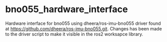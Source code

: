 # bno055_hardware_interface
Hardware interface for bno055 using dheera/ros-imu-bno055 driver found at https://github.com/dheera/ros-imu-bno055.git. Changes has been made to the driver script to make it visible in the ros2 worksapce library. 
